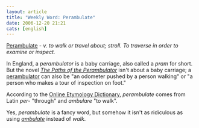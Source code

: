```yaml
---
layout: article
title: "Weekly Word: Perambulate"
date: 2006-12-20 21:21
cats: [english]
---
```

<a href="http://dictionary.reference.com/browse/perambulate">Perambulate</a> - <em>v. to walk or travel about; stroll. To traverse in order to examine or inspect.</em>

In England, a <em>perambulator</em> is a baby carriage, also called a <em>pram</em> for short. But the novel <a href="http://en.wikipedia.org/wiki/The_Paths_of_the_Perambulator"><em>The Paths of the Perambulator</em></a> isn't about a baby carriage; a <a href="http://dictionary.reference.com/browse/perambulator">perambulator</a> can also be "an odometer pushed by a person walking" or "a person who makes a tour of inspection on foot."

According to the <a href="http://www.etymonline.com/index.php?term=perambulate">Online Etymology Dictionary</a>, <em>perambulate</em> comes from Latin <em>per-</em> "through" and <em>ambulare</em> "to walk".

Yes, <em>perambulate</em> is a fancy word, but somehow it isn't as ridiculous as using <a href="http://dictionary.reference.com/browse/ambulate"><em>ambulate</em></a> instead of <em>walk</em>.
